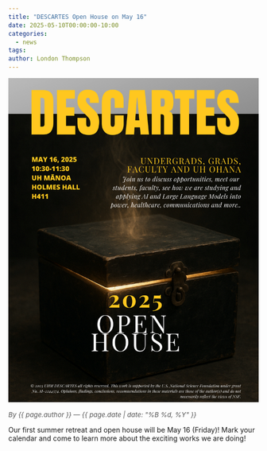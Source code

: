 ```yaml
---
title: "DESCARTES Open House on May 16"
date: 2025-05-10T00:00:00-10:00
categories:
  - news
tags:
author: London Thompson
---
```


<img src="/assets/images/news-events-photos/2025-05-10-DESCARTES-summer-retreat-flyer.png" alt="DESCARTES Summer Retreat Flyer" style="max-width: 100%; width: auto; height: auto;">

<span style="display: block; font-size: 0.95em; color: #555; margin-bottom: 1em;"><em>By {{ page.author }} — {{ page.date | date: "%B %d, %Y" }}</em></span>

Our first summer retreat and open house will be May 16 (Friday)! Mark your calendar and come to learn more about the exciting works we are doing!
